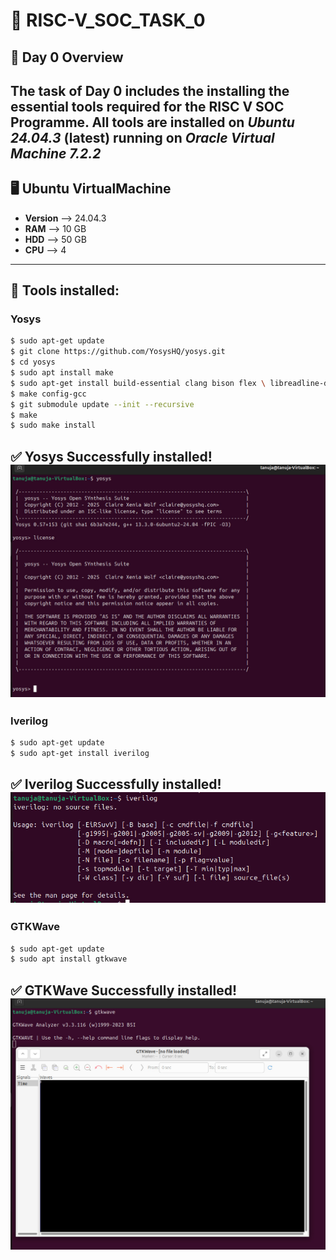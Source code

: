 # 🚀 RISC-V_SOC_TASK_0
## 📌 Day 0 Overview
The task of **Day 0** includes the installing the essential tools required for the **RISC V SOC Programme**.
All tools are installed on *Ubuntu 24.04.3* (latest) running on *Oracle Virtual Machine 7.2.2*
---
## 🖥️ Ubuntu VirtualMachine
- **Version** --> 24.04.3
- **RAM** --> 10 GB
- **HDD** --> 50 GB
- **CPU** --> 4
---
  
## 🔧 Tools installed:

### Yosys
```bash
$ sudo apt-get update
$ git clone https://github.com/YosysHQ/yosys.git
$ cd yosys
$ sudo apt install make              
$ sudo apt-get install build-essential clang bison flex \ libreadline-dev gawk tcl-dev libffi-dev git \ graphviz xdot pkg-config python3 libboost-system-dev \ libboost-python-dev libboost-filesystem-dev zlib1g-dev
$ make config-gcc
$ git submodule update --init --recursive
$ make 
$ sudo make install
```
✅ Yosys Successfully installed!
![Yosys](Images/Yosys_done.jpg)
---
### Iverilog
```bash
$ sudo apt-get update
$ sudo apt-get install iverilog
```
✅ Iverilog Successfully installed!
![Iverilog](Images/Iverilog_done.jpg)
---
### GTKWave
```bash
$ sudo apt-get update
$ sudo apt install gtkwave
```
✅ GTKWave Successfully installed!
![GTKWave](Images/GTKWave_done.jpg)
---
